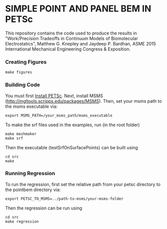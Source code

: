# SIMPLE POINT AND PANEL BEM IN PETSc #

This repository contains the code used to produce the results in "Work/Precision Tradeoffs in Continuum Models of Biomolecular Electrostatics", Matthew G. Knepley and Jaydeep P. Bardhan, ASME 2015 International Mechanical Engineering Congress & Exposition.

### Creating Figures ###

```
make figures
```

### Building Code ###

You must first [Install PETSc](http://www.mcs.anl.gov/petsc/documentation/installation.html).
Next, install MSMS (http://mgltools.scripps.edu/packages/MSMS).
Then, set your msms path to the msms executable via:
```
export MSMS_PATH=/your_msms_path/msms_executable
```

To make the srf files used in the examples, run (in the root folder)
```
make meshmaker
make srf
```

Then the executable (testSrfOnSurfacePoints) can be built using
```
cd src
make
```

### Running Regression ###

To run the regression, first set the relative path from your petsc directory to the pointbem directory via:
```
export PETSC_TO_MSMS=../path-to-msms/your-msms-folder
```

Then the regression can be run using
```
cd src
make regression
```